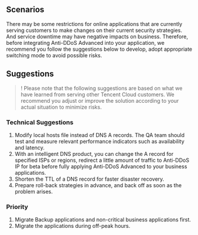﻿[//]: # (chinagitpath:XXXXX)

## Scenarios
There may be some restrictions for online applications that are currently serving customers to make changes on their current security strategies. And service downtime may have negative impacts on business. Therefore, before integrating Anti-DDoS Advanced into your application, we recommend you follow the suggestions below to develop, adopt appropriate switching mode to avoid possible risks.

## Suggestions
>! Please note that the following suggestions are based on what we have learned from serving other Tencent Cloud customers. We recommend you adjust or improve the solution according to your actual situation to minimize risks.

### Technical Suggestions
1.    Modify local hosts file instead of DNS A records. The QA team should test and measure relevant performance indicators such as availability and latency.
2.    With an intelligent DNS product, you can change the A record for specified ISPs or regions, redirect a little amount of traffic to Anti-DDoS IP for beta before fully applying Anti-DDoS Advanced to your business applications.  
3.    Shorten the TTL of a DNS record for faster disaster recovery.
4.    Prepare roll-back strategies in advance, and back off as soon as the problem arises.

### Priority
1. Migrate Backup applications and non-critical business applications first.
2. Migrate the applications during off-peak hours.

